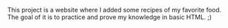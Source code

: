 This project is a website where I added some recipes of my favorite food. The goal of it is to practice and prove my knowledge in basic HTML. ;)